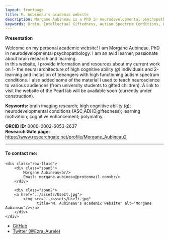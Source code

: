 ```yaml
---
layout: frontpage
title: M. Aubineau's academic website
description: Morgane Aubineau is a PhD in neurodevelopmental psychopathology. She's an avid learner, passionate about brain research.
keywords: Brain, Intellectual Giftedness, Autism Spectrum Conditions, Polymathy
---
```


**Presentation**

Welcome on my personal academic website! I am Morgane Aubineau, PhD in neurodevelopmental psychopathology. I am an avid learner, passionate about brain research and learning. <br>
In this website, I provide information and resources about my current work on 1- the neural architecture of high cognitive ability *(g)* individuals and 2- learning and inclusion of teeangers with high functioning autism spectrum conditions. I also added some of the material I used to teach neuroscience to various audiences (from university students to gifted children). A link to visit the website of the Pearl lab will be available soon (currently under construction).

**Keywords:** brain imaging research; high cognitive ability (g); neurodevelopmental conditions (ASC,ADHD,giftedness); learning motivation; cognitive enhancement; polymathy.

**ORCID ID:** 0000-0002-6053-2637 <br>
**Research Gate page:** https://www.researchgate.net/profile/Morgane_Aubineau2


---


<div class="container">
<h4><a name="contact:"></a>To contact me:</h4>

    <div class="row-fluid">
        <div class="span5">
            Morgane Aubineau<br/>
            Email: morgane.aubineau@protonmail.com<br/>
        </div>

        <div class="span2">
        <a href="../assets/UseIt.jpg">
            <img src="../assets/UseIt.jpg"
                  title="M. Aubineau's academic website" alt="Morgane Aubineau"/></a>
        </div>
    </div>
</div>

<div class="navbar">
  <div class="navbar-inner">
      <ul class="nav">
          <li><a href="https://github.com/morgane-aubineau">GitHub</a></li>
          <li><a href="https://twitter.com/Ezra_Aurele">Twitter (@Ezra_Aurele)</a></li>
      </ul>
  </div>
</div>
